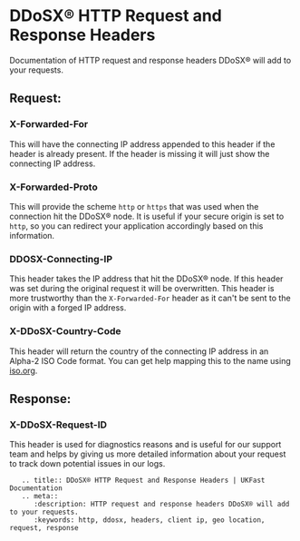 # DDoSX® HTTP Request and Response Headers

Documentation of HTTP request and response headers DDoSX® will add to your requests.

## Request:

### X-Forwarded-For
This will have the connecting IP address appended to this header if the header is already present. If the header is missing it will just show the connecting IP address.

### X-Forwarded-Proto
This will provide the scheme `http` or `https` that was used when the connection hit the DDoSX® node. It is useful if your secure origin is set to `http`, so you can redirect your application accordingly based on this information.

### DDOSX-Connecting-IP
This header takes the IP address that hit the DDoSX® node. If this header was set during the original request it will be overwritten. This header is more trustworthy than the `X-Forwarded-For` header as it can't be sent to the origin with a forged IP address.

### X-DDoSX-Country-Code
This header will return the country of the connecting IP address in an Alpha-2 ISO Code format. You can get help mapping this to the name using [iso.org](https://www.iso.org/obp/ui/).

## Response:

### X-DDoSX-Request-ID
This header is used for diagnostics reasons and is useful for our support team and helps by giving us more detailed information about your request to track down potential issues in our logs.


```eval_rst
   .. title:: DDoSX® HTTP Request and Response Headers | UKFast Documentation
   .. meta::
      :description: HTTP request and response headers DDoSX® will add to your requests.
      :keywords: http, ddosx, headers, client ip, geo location, request, response
```